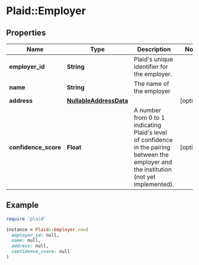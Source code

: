 # Plaid::Employer

## Properties

| Name | Type | Description | Notes |
| ---- | ---- | ----------- | ----- |
| **employer_id** | **String** | Plaid&#39;s unique identifier for the employer. |  |
| **name** | **String** | The name of the employer |  |
| **address** | [**NullableAddressData**](NullableAddressData.md) |  | [optional] |
| **confidence_score** | **Float** | A number from 0 to 1 indicating Plaid&#39;s level of confidence in the pairing between the employer and the institution (not yet implemented). | [optional] |

## Example

```ruby
require 'plaid'

instance = Plaid::Employer.new(
  employer_id: null,
  name: null,
  address: null,
  confidence_score: null
)
```


